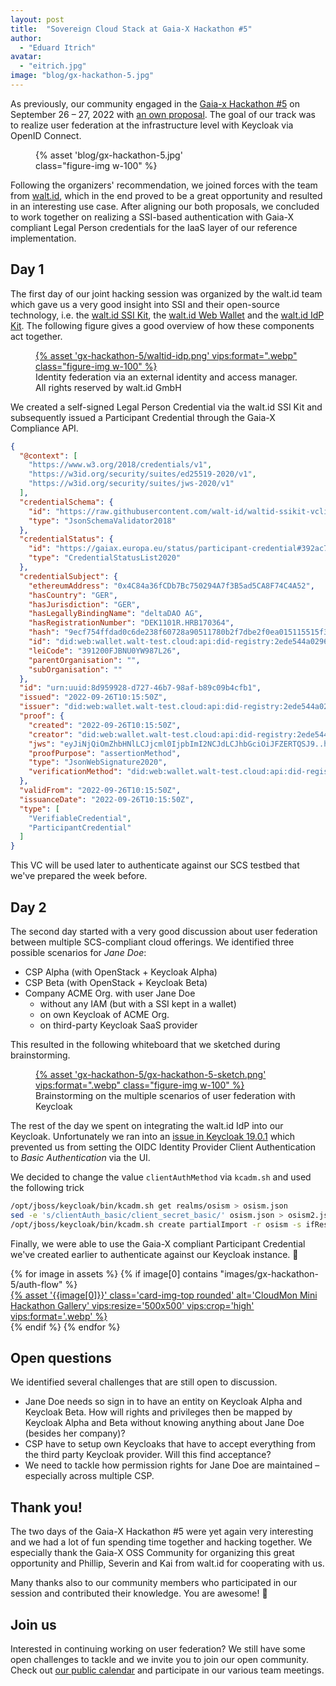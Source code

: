 ```yaml
---
layout: post
title:  "Sovereign Cloud Stack at Gaia-X Hackathon #5"
author:
  - "Eduard Itrich"
avatar:
  - "eitrich.jpg"
image: "blog/gx-hackathon-5.jpg"
---
```


As previously, our community engaged in the
[Gaia-x Hackathon #5](https://gitlab.com/gaia-x/gaia-x-community/gx-hackathon/gx-hackathon-5/-/wikis/home)
on September 26 – 27, 2022 with
[an own proposal](https://gitlab.com/gaia-x/gaia-x-community/gx-hackathon/gx-hackathon-5/-/wikis/Hackathon-5-Proposals#07-cloud-federation-via-oidc). The goal of our track was to realize user federation at the infrastructure level
with Keycloak via OpenID Connect.

<figure class="figure mx-auto d-block" style="width:50%">
    {% asset 'blog/gx-hackathon-5.jpg' class="figure-img w-100" %}
</figure>

Following the organizers' recommendation, we joined forces with the team from [walt.id](https://walt.id),
which in the end proved to be a great opportunity and resulted in an interesting use case.
After aligning our both proposals, we concluded to work together on realizing a
SSI-based authentication with Gaia-X compliant Legal Person credentials for the IaaS layer of our reference implementation.

## Day 1

The first day of our joint hacking session was organized by the walt.id team which gave us
a very good insight into SSI and their open-source technology, i.e. the [walt.id SSI Kit](https://github.com/walt-id/waltid-ssikit),
the [walt.id Web Wallet](https://github.com/walt-id/waltid-web-wallet) and the
[walt.id IdP Kit](https://github.com/walt-id/waltid-idpkit). The following figure gives
a good overview of how these components act together.

<figure class="figure mx-auto d-block w-75">
  <a href="{% asset "gx-hackathon-5/waltid-idp.png" @path %}">
    {% asset 'gx-hackathon-5/waltid-idp.png' vips:format=".webp" class="figure-img w-100" %}
  </a>
  <figcaption class="figure-caption text-end">Identity federation via an external identity and access manager. All rights reserved by walt.id GmbH</figcaption>
</figure>

We created a self-signed Legal Person Credential via the walt.id SSI Kit and subsequently issued a Participant Credential through
the Gaia-X Compliance API.

```json
{
  "@context": [
    "https://www.w3.org/2018/credentials/v1",
    "https://w3id.org/security/suites/ed25519-2020/v1",
    "https://w3id.org/security/suites/jws-2020/v1"
  ],
  "credentialSchema": {
    "id": "https://raw.githubusercontent.com/walt-id/waltid-ssikit-vclib/master/src/test/resources/schemas/ParticipantCredential.json",
    "type": "JsonSchemaValidator2018"
  },
  "credentialStatus": {
    "id": "https://gaiax.europa.eu/status/participant-credential#392ac7f6-399a-437b-a268-4691ead8f176",
    "type": "CredentialStatusList2020"
  },
  "credentialSubject": {
    "ethereumAddress": "0x4C84a36fCDb7Bc750294A7f3B5ad5CA8F74C4A52",
    "hasCountry": "GER",
    "hasJurisdiction": "GER",
    "hasLegallyBindingName": "deltaDAO AG",
    "hasRegistrationNumber": "DEK1101R.HRB170364",
    "hash": "9ecf754ffdad0c6de238f60728a90511780b2f7dbe2f0ea015115515f3f389cd",
    "id": "did:web:wallet.walt-test.cloud:api:did-registry:2ede544a02964e2e83a0cbe0a0683bf6",
    "leiCode": "391200FJBNU0YW987L26",
    "parentOrganisation": "",
    "subOrganisation": ""
  },
  "id": "urn:uuid:8d959928-d727-46b7-98af-b89c09b4cfb1",
  "issued": "2022-09-26T10:15:50Z",
  "issuer": "did:web:wallet.walt-test.cloud:api:did-registry:2ede544a02964e2e83a0cbe0a0683bf6",
  "proof": {
    "created": "2022-09-26T10:15:50Z",
    "creator": "did:web:wallet.walt-test.cloud:api:did-registry:2ede544a02964e2e83a0cbe0a0683bf6",
    "jws": "eyJiNjQiOmZhbHNlLCJjcml0IjpbImI2NCJdLCJhbGciOiJFZERTQSJ9..hMZNpUfax_Wu4PavK3kfYUI00JlqhOdZoWxuzO3dyWABeEFqdvLTkhJEq9nDskiYnYTIa6aWJID9q6yOGeVhDQ",
    "proofPurpose": "assertionMethod",
    "type": "JsonWebSignature2020",
    "verificationMethod": "did:web:wallet.walt-test.cloud:api:did-registry:2ede544a02964e2e83a0cbe0a0683bf6"
  },
  "validFrom": "2022-09-26T10:15:50Z",
  "issuanceDate": "2022-09-26T10:15:50Z",
  "type": [
    "VerifiableCredential",
    "ParticipantCredential"
  ]
}
```

This VC will be used later to authenticate against our SCS testbed that we've prepared
the week before.

## Day 2

The second day started with a very good discussion about user federation between
multiple SCS-compliant cloud offerings. We identified three possible scenarios
for *Jane Doe*:

* CSP Alpha (with OpenStack + Keycloak Alpha)
* CSP Beta (with OpenStack + Keycloak Beta)
* Company ACME Org. with user Jane Doe
  * without any IAM (but with a SSI kept in a wallet)
  * on own Keycloak of ACME Org.
  * on third-party Keycloak SaaS provider

This resulted in the following whiteboard that we sketched during brainstorming.

<figure class="figure mx-auto d-block w-75">
  <a href="{% asset "gx-hackathon-5/gx-hackathon-5-sketch.png" @path %}">
    {% asset 'gx-hackathon-5/gx-hackathon-5-sketch.png' vips:format=".webp" class="figure-img w-100" %}
  </a>
  <figcaption class="figure-caption text-end">Brainstorming on the multiple scenarios of user federation with Keycloak</figcaption>
</figure>

The rest of the day we spent on integrating the walt.id IdP into our Keycloak. Unfortunately
we ran into an [issue in Keycloak 19.0.1](https://github.com/keycloak/keycloak-ui/issues/3355)
which prevented us from setting the OIDC Identity Provider Client Authentication to *Basic Authentication*
via the UI.

We decided to change the value `clientAuthMethod` via `kcadm.sh` and used the following trick
```bash
/opt/jboss/keycloak/bin/kcadm.sh get realms/osism > osism.json
sed -e 's/clientAuth_basic/client_secret_basic/' osism.json > osism2.json
/opt/jboss/keycloak/bin/kcadm.sh create partialImport -r osism -s ifResourceExists=OVERWRITE -o -f osism2.json
```

Finally, we were able to use the Gaia-X compliant Participant Credential we've created earlier
to authenticate against our Keycloak instance. 🎉

<div class="row row-cols-2 row-cols-lg-4 g-4">
  {% for image in assets %}
    {% if image[0] contains "images/gx-hackathon-5/auth-flow" %}
      <div>
        <a href="{% asset '{{image[0]}}' @path %}">
          {% asset '{{image[0]}}' class='card-img-top rounded' alt='CloudMon Mini Hackathon Gallery' vips:resize='500x500' vips:crop='high' vips:format='.webp' %}
        </a>
      </div>
    {% endif %}
  {% endfor %}
</div>

## Open questions

We identified several challenges that are still open to discussion.

* Jane Doe needs so sign in to have an entity on Keycloak Alpha and Keycloak Beta. How will rights and privileges then be mapped by Keycloak Alpha and Beta without knowing anything about Jane Doe (besides her company)?
* CSP have to setup own Keycloaks that have to accept everything from the third party Keycloak provider. Will this find acceptance?
* We need to tackle how permission rights for Jane Doe are maintained – especially across multiple CSP.

## Thank you!

The two days of the Gaia-X Hackathon #5 were yet again very interesting and we had a lot of fun
spending time together and hacking together. We especially thank the Gaia-X OSS Community
for organizing this great opportunity and Phillip, Severin and Kai from walt.id for cooperating with us.

Many thanks also to our community members who participated in our session and contributed their knowledge.
You are awesome! 🚀

## Join us

Interested in continuing working on user federation? We still have some open challenges to tackle
and we invite you to join our open community. Check out [our public calendar](https://scs.community/contribute/)
and participate in our various team meetings.

